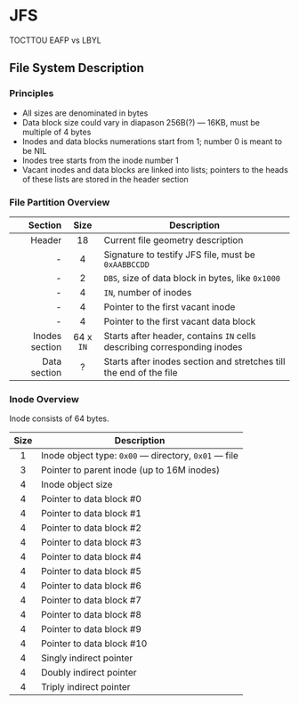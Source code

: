# JFS

TOCTTOU
EAFP vs LBYL

## File System Description

### Principles

* All sizes are denominated in bytes
* Data block size could vary in diapason 256B(?) — 16KB, must be multiple of 4
  bytes
* Inodes and data blocks numerations start from 1; number 0 is meant to be NIL
* Inodes tree starts from the inode number 1
* Vacant inodes and data blocks are linked into lists; pointers to the heads
  of these lists are stored in the header section

### File Partition Overview

Section        | Size    | Description
--------------:|:-------:|------------
Header         | 18      | Current file geometry description
-              | 4       | Signature to testify JFS file, must be `0xAABBCCDD`
-              | 2       | `DBS`, size of data block in bytes, like `0x1000`
-              | 4       | `IN`, number of inodes
-              | 4       | Pointer to the first vacant inode
-              | 4       | Pointer to the first vacant data block
Inodes section |64 x `IN`| Starts after header, contains `IN` cells describing corresponding inodes
Data section   |       ? | Starts after inodes section and stretches till the end of the file

### Inode Overview

Inode consists of 64 bytes.

Size   | Description
:-----:|------------
1      | Inode object type: `0x00` — directory, `0x01` — file
3      | Pointer to parent inode (up to 16M inodes)
4      | Inode object size
4      | Pointer to data block #0
4      | Pointer to data block #1
4      | Pointer to data block #2
4      | Pointer to data block #3
4      | Pointer to data block #4
4      | Pointer to data block #5
4      | Pointer to data block #6
4      | Pointer to data block #7
4      | Pointer to data block #8
4      | Pointer to data block #9
4      | Pointer to data block #10
4      | Singly indirect pointer
4      | Doubly indirect pointer
4      | Triply indirect pointer
  